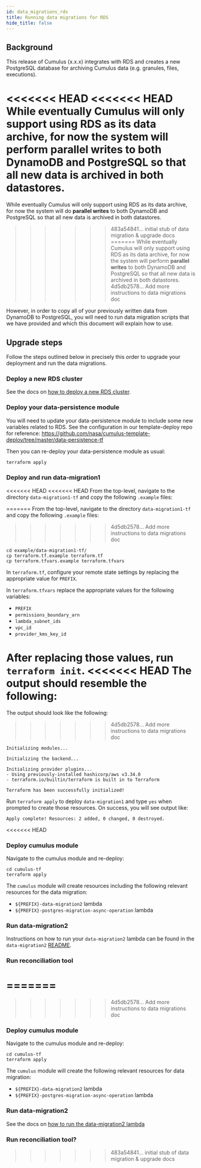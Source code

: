 ```yaml
---
id: data_migrations_rds
title: Running data migrations for RDS
hide_title: false
---
```


## Background

This release of Cumulus (x.x.x) integrates with RDS and creates a new PostgreSQL database for archiving Cumulus data (e.g. granules, files, executions).

<<<<<<< HEAD
<<<<<<< HEAD
While eventually Cumulus will only support using RDS as its data archive, for now the system will perform **parallel writes** to both DynamoDB and PostgreSQL so that all new data is archived in both datastores.
=======
While eventually Cumulus will only support using RDS as its data archive, for now the system will do **parallel writes** to both DynamoDB and PostgreSQL so that all new data is archived in both datastores.
>>>>>>> 483a54841... initial stub of data migration & upgrade docs
=======
While eventually Cumulus will only support using RDS as its data archive, for now the system will perform **parallel writes** to both DynamoDB and PostgreSQL so that all new data is archived in both datastores.
>>>>>>> 4d5db2578... Add more instructions to data migrations doc

However, in order to copy all of your previously written data from DynamoDB to PostgreSQL, you will need to run data migration scripts that we have provided and which this document will explain how to use.

## Upgrade steps

Follow the steps outlined below in precisely this order to upgrade your deployment and run the data migrations.

### Deploy a new RDS cluster

See the docs on [how to deploy a new RDS cluster](./../deployment/postgres-database-deployment.md).

### Deploy your data-persistence module

You will need to update your data-persistence module to include some new variables related to RDS. See the configuration in our template-deploy repo for reference: <https://github.com/nasa/cumulus-template-deploy/tree/master/data-persistence-tf>

Then you can re-deploy your data-persistence module as usual:

```bash
terraform apply
```

### Deploy and run data-migration1
<<<<<<< HEAD
<<<<<<< HEAD
From the top-level, navigate to the directory `data-migration1-tf` and copy the following `.example` files:

=======
From the top-level, navigate to the directory `data-migration1-tf` and copy the following `.example` files:
>>>>>>> 4d5db2578... Add more instructions to data migrations doc
```shell
cd example/data-migration1-tf/
cp terraform.tf.example terraform.tf
cp terraform.tfvars.example terraform.tfvars
```

In `terraform.tf`, configure your remote state settings by replacing the appropriate value for `PREFIX`.

In `terraform.tfvars` replace the appropriate values for the following variables:

- `PREFIX`
- `permissions_boundary_arn`
- `lambda_subnet_ids`
- `vpc_id`
- `provider_kms_key_id`

After replacing those values, run `terraform init`.
<<<<<<< HEAD
The output should resemble the following:
=======
The output should look like the following:
>>>>>>> 4d5db2578... Add more instructions to data migrations doc

```shell
Initializing modules...

Initializing the backend...

Initializing provider plugins...
- Using previously-installed hashicorp/aws v3.34.0
- terraform.io/builtin/terraform is built in to Terraform

Terraform has been successfully initialized!
```

Run  `terraform apply` to deploy `data-migration1` and type `yes` when prompted to create those resources.
On success, you will see output like:

```shell
Apply complete! Resources: 2 added, 0 changed, 0 destroyed.
```
<<<<<<< HEAD

### Deploy cumulus module
Navigate to the cumulus module and re-deploy:

```shell
cd cumulus-tf
terraform apply
```

The `cumulus` module will create resources including the following relevant resources for the data migration:

- `${PREFIX}-data-migration2` lambda
- `${PREFIX}-postgres-migration-async-operation` lambda

### Run data-migration2

Instructions on how to run your `data-migration2` lambda can be found in the `data-migration2` [README](../../lambdas/data-migration2/README.md).

### Run reconciliation tool
=======
=======
>>>>>>> 4d5db2578... Add more instructions to data migrations doc

### Deploy cumulus module
Navigate to the cumulus module and re-deploy:

```shell
cd cumulus-tf
terraform apply
```

The `cumulus` module will create the following relevant resources for data migration:

- `${PREFIX}-data-migration2` lambda
- `${PREFIX}-postgres-migration-async-operation` lambda

### Run data-migration2
See the docs on [how to run the data-migration2 lambda](../../lambdas/data-migration2/README.md)

### Run reconciliation tool?
>>>>>>> 483a54841... initial stub of data migration & upgrade docs
